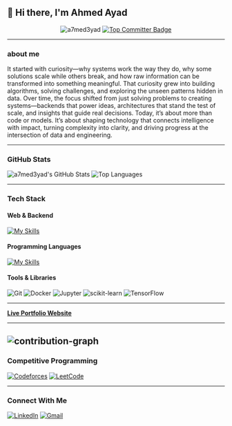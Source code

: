 ## 👋 Hi there, I'm Ahmed Ayad

<p align="center">
  <img src="https://komarev.com/ghpvc/?username=a7med3yad&label=Profile%20views&color=0e75b6&style=flat" alt="a7med3yad" />
  <a href="https://committers.top/egypt.html">
    <img src="https://user-badge.committers.top/egypt/a7med3yad.svg" alt="Top Committer Badge"/>
  </a>
</p>

---
###  about me

It started with curiosity—why systems work the way they do, why some solutions scale while others break, and how raw information can be transformed into something meaningful.
That curiosity grew into building algorithms, solving challenges, and exploring the unseen patterns hidden in data.
Over time, the focus shifted from just solving problems to creating systems—backends that power ideas, architectures that stand the test of scale, and insights that guide real decisions.
Today, it’s about more than code or models. It’s about shaping technology that connects intelligence with impact, turning complexity into clarity, and driving progress at the intersection of data and engineering.


---

###  GitHub Stats

![a7med3yad's GitHub Stats](https://github-readme-stats.vercel.app/api?username=a7med3yad&show_icons=true&theme=github_dark&hide_border=true)
![Top Languages](https://github-readme-stats.vercel.app/api/top-langs?username=a7med3yad&layout=compact&card_width=275&theme=github_dark&langs_count=10&hide=c,meson,makefile,m4&exclude_repo=github-readme-stats)


---

###  Tech Stack

####  Web & Backend
[![My Skills](https://skillicons.dev/icons?i=dotnet,flutter,aws,mysql,postgres,sqlserver)](https://github.com/a7med3yad)

####  Programming Languages
[![My Skills](https://skillicons.dev/icons?i=python,cpp,c,cs,java,dart,r)](https://github.com/a7med3yad)

####  Tools & Libraries
![Git](https://img.shields.io/badge/Git-F05032?style=for-the-badge&logo=git&logoColor=white)
![Docker](https://img.shields.io/badge/Docker-2496ED?style=for-the-badge&logo=docker&logoColor=white)
![Jupyter](https://img.shields.io/badge/Jupyter-F37626?style=for-the-badge&logo=jupyter&logoColor=white)
![scikit-learn](https://img.shields.io/badge/scikit--learn-F7931E?style=for-the-badge&logo=scikit-learn&logoColor=white)
![TensorFlow](https://img.shields.io/badge/TensorFlow-FF6F00?style=for-the-badge&logo=tensorflow&logoColor=white)

---

 **[Live Portfolio Website](https://ahmed3yad.netlify.app/)**

---
![contribution-graph](https://github-readme-activity-graph.vercel.app/graph?username=a7med3yad&bg_color=12111d&color=ffffff&line=1055e0&point=00ff11&area=true&hide_border=true)
---

###  Competitive Programming

[![Codeforces](https://img.shields.io/badge/Codeforces-1F8ACB?style=for-the-badge&logo=codeforces&logoColor=white)](https://codeforces.com/profile/Abou_3yad)
[![LeetCode](https://img.shields.io/badge/LeetCode-FFA116?style=for-the-badge&logo=leetcode&logoColor=black)](https://leetcode.com/u/a7med3yad/)

---

###  Connect With Me

[![LinkedIn](https://skillicons.dev/icons?i=linkedin)](https://www.linkedin.com/in/ahmed-ayad-1000b52ab/)
[![Gmail](https://skillicons.dev/icons?i=gmail)](mailto:ahmed.ibrahim01974@gmail.com)
